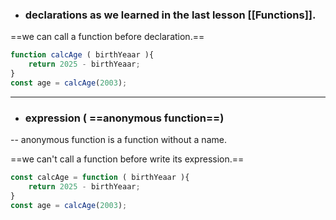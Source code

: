 * ### declarations as we learned in the last lesson [[Functions]].

==we can call a function before declaration.==

```js
function calcAge ( birthYeaar ){
	return 2025 - birthYeaar;
}
const age = calcAge(2003);
```

----------------------

* ### expression ( ==anonymous function==)

--   anonymous function is a function without a name.

==we can't call a function before write its expression.==
```js
const calcAge = function ( birthYeaar ){
	return 2025 - birthYeaar;
}
const age = calcAge(2003);
```


